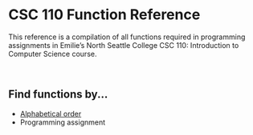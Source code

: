 # CSC 110 Function Reference

This reference is a compilation of all functions required in programming assignments in Emilie’s North Seattle College CSC 110: Introduction to Computer Science course.

<br>

## Find functions by...
* [Alphabetical order](https://github.com/emiliebarnard/csc110-function-reference/tree/main/functions "Go to functions folder")
* Programming assignment
